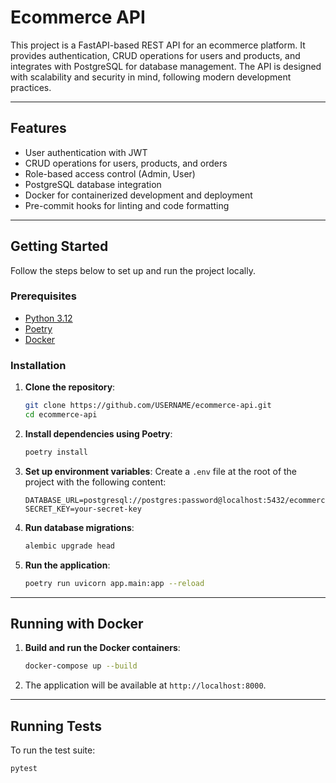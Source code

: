 # Ecommerce API

This project is a FastAPI-based REST API for an ecommerce platform. It provides authentication, CRUD operations for users and products, and integrates with PostgreSQL for database management. The API is designed with scalability and security in mind, following modern development practices.

---

## Features

- User authentication with JWT
- CRUD operations for users, products, and orders
- Role-based access control (Admin, User)
- PostgreSQL database integration
- Docker for containerized development and deployment
- Pre-commit hooks for linting and code formatting

---

## Getting Started

Follow the steps below to set up and run the project locally.

### Prerequisites

- [Python 3.12](https://www.python.org/)
- [Poetry](https://python-poetry.org/)
- [Docker](https://www.docker.com/)

### Installation

1. **Clone the repository**:
    ```bash
    git clone https://github.com/USERNAME/ecommerce-api.git
    cd ecommerce-api
    ```

2. **Install dependencies using Poetry**:
    ```bash
    poetry install
    ```

3. **Set up environment variables**:
    Create a `.env` file at the root of the project with the following content:
    ```env
    DATABASE_URL=postgresql://postgres:password@localhost:5432/ecommerce_db
    SECRET_KEY=your-secret-key
    ```

4. **Run database migrations**:
    ```bash
    alembic upgrade head
    ```

5. **Run the application**:
    ```bash
    poetry run uvicorn app.main:app --reload
    ```

---

## Running with Docker

1. **Build and run the Docker containers**:
    ```bash
    docker-compose up --build
    ```

2. The application will be available at `http://localhost:8000`.

---

## Running Tests

To run the test suite:
```bash
pytest


